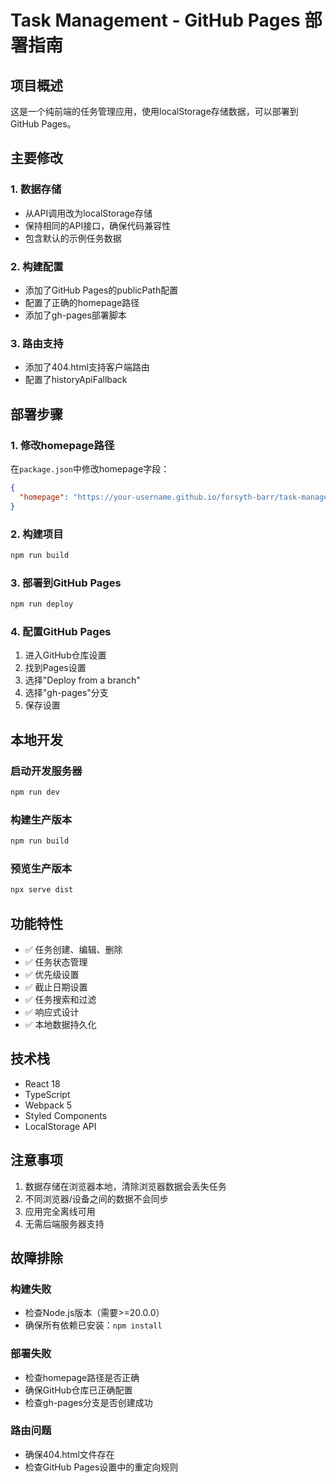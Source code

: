 # Task Management - GitHub Pages 部署指南

## 项目概述

这是一个纯前端的任务管理应用，使用localStorage存储数据，可以部署到GitHub Pages。

## 主要修改

### 1. 数据存储

- 从API调用改为localStorage存储
- 保持相同的API接口，确保代码兼容性
- 包含默认的示例任务数据

### 2. 构建配置

- 添加了GitHub Pages的publicPath配置
- 配置了正确的homepage路径
- 添加了gh-pages部署脚本

### 3. 路由支持

- 添加了404.html支持客户端路由
- 配置了historyApiFallback

## 部署步骤

### 1. 修改homepage路径

在`package.json`中修改homepage字段：

```json
{
  "homepage": "https://your-username.github.io/forsyth-barr/task-management"
}
```

### 2. 构建项目

```bash
npm run build
```

### 3. 部署到GitHub Pages

```bash
npm run deploy
```

### 4. 配置GitHub Pages

1. 进入GitHub仓库设置
2. 找到Pages设置
3. 选择"Deploy from a branch"
4. 选择"gh-pages"分支
5. 保存设置

## 本地开发

### 启动开发服务器

```bash
npm run dev
```

### 构建生产版本

```bash
npm run build
```

### 预览生产版本

```bash
npx serve dist
```

## 功能特性

- ✅ 任务创建、编辑、删除
- ✅ 任务状态管理
- ✅ 优先级设置
- ✅ 截止日期设置
- ✅ 任务搜索和过滤
- ✅ 响应式设计
- ✅ 本地数据持久化

## 技术栈

- React 18
- TypeScript
- Webpack 5
- Styled Components
- LocalStorage API

## 注意事项

1. 数据存储在浏览器本地，清除浏览器数据会丢失任务
2. 不同浏览器/设备之间的数据不会同步
3. 应用完全离线可用
4. 无需后端服务器支持

## 故障排除

### 构建失败

- 检查Node.js版本（需要>=20.0.0）
- 确保所有依赖已安装：`npm install`

### 部署失败

- 检查homepage路径是否正确
- 确保GitHub仓库已正确配置
- 检查gh-pages分支是否创建成功

### 路由问题

- 确保404.html文件存在
- 检查GitHub Pages设置中的重定向规则
